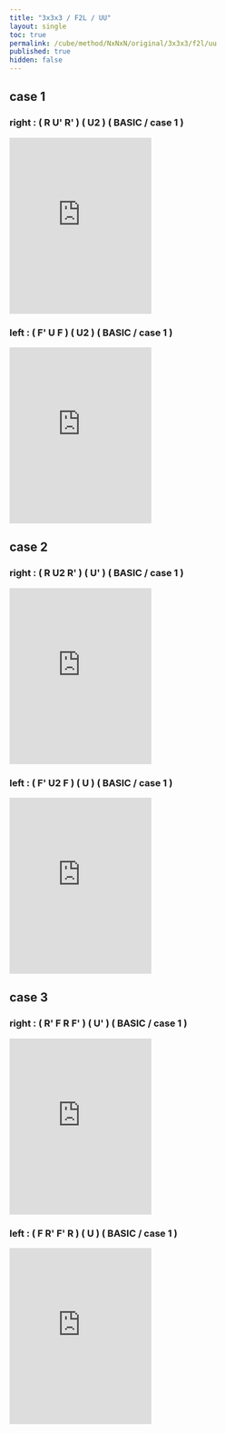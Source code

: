 ```yaml
---
title: "3x3x3 / F2L / UU"
layout: single
toc: true
permalink: /cube/method/NxNxN/original/3x3x3/f2l/uu
published: true
hidden: false
---
```


<head>
  <base target="_blank">
  <style>
    .iframe-wrapper {
      overflow    : hidden;
    }
    iframe {
      width       : 250px;
      height      : 330px;
      margin-top  : -20px;
      border      : none;
    }
  </style>
</head>



## case 1

### right : ( R U' R' ) ( U2 ) ( BASIC / case 1 )

<div class="iframe-wrapper">
  <iframe
    scrolling="no"
    src="https://ruwix.com/widget/3d/?alg=R%20U'%20R'%20U2'%20F'%20U'%20F&colored=F%20FD%20R%20RD%20FR%20FRD&hover=9&speed=500&flags=canvas"
  ></iframe>
</div>

### left : ( F' U F ) ( U2 ) ( BASIC / case 1 )

<div class="iframe-wrapper">
  <iframe
    scrolling="no"
    src="https://ruwix.com/widget/3d/?alg=F'%20U%20F%20U2%20R%20U%20R'&colored=F%20FD%20R%20RD%20FR%20FRD&hover=9&speed=500&flags=canvas"
  ></iframe>
</div>



## case 2

### right : ( R U2 R' ) ( U' ) ( BASIC / case 1 )

<div class="iframe-wrapper">
  <iframe
    scrolling="no"
    src="https://ruwix.com/widget/3d/?alg=R%20U2'%20R'%20U'%20R%20U%20R'&colored=F%20FD%20R%20RD%20FR%20FRD&hover=9&speed=500&flags=canvas"
  ></iframe>
</div>

### left : ( F' U2 F ) ( U ) ( BASIC / case 1 )

<div class="iframe-wrapper">
  <iframe
    scrolling="no"
    src="https://ruwix.com/widget/3d/?alg=F'%20U2%20F%20U%20F'%20U'%20F&colored=F%20FD%20R%20RD%20FR%20FRD&hover=9&speed=500&flags=canvas"
  ></iframe>
</div>



## case 3

### right : ( R' F R F' ) ( U' ) ( BASIC / case 1 )

<div class="iframe-wrapper">
  <iframe
    scrolling="no"
    src="https://ruwix.com/widget/3d/?alg=R'%20F%20R%20F'%20U'%20F'%20U'%20F&colored=F%20FD%20R%20RD%20FR%20FRD&hover=9&speed=500&flags=canvas"
  ></iframe>
</div>

### left : ( F R' F' R ) ( U ) ( BASIC / case 1 )

<div class="iframe-wrapper">
  <iframe
    scrolling="no"
    src="https://ruwix.com/widget/3d/?alg=F%20R'%20F'%20R%20U%20R%20U%20R'&colored=F%20FD%20R%20RD%20FR%20FRD&hover=9&speed=500&flags=canvas"
  ></iframe>
</div>
